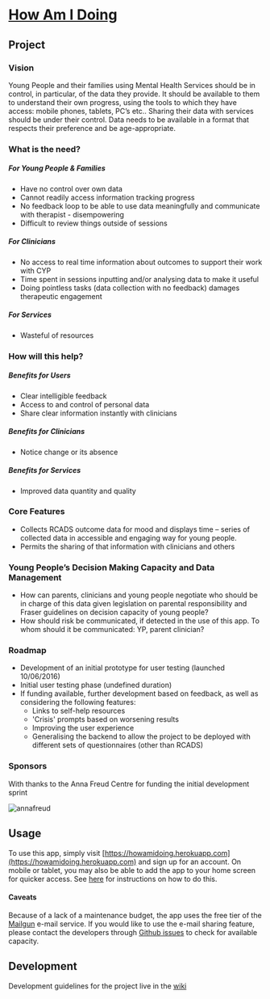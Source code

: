 # [How Am I Doing](https://howamidoing.herokuapp.com)

## Project

### Vision
Young People and their families using Mental Health Services should be in control, in particular, of the data they provide.  It should be available to them to understand their own progress, using the tools to which they have access: mobile phones, tablets, PC’s etc..  Sharing their data with services should be under their control. Data needs to be available in a format that respects their preference and be age-appropriate.

### What is the need?

##### For Young People & Families
* Have no control over own data
* Cannot readily access information tracking progress
* No feedback loop to be able to use data meaningfully and communicate with therapist  - disempowering
* Difficult to review things outside of sessions

##### For Clinicians
* No access to real time information about outcomes to support their work with CYP
* Time spent in sessions inputting and/or analysing data to make it useful
* Doing pointless tasks (data collection with no feedback) damages therapeutic engagement

##### For Services
* Wasteful of resources

### How will this help?

##### Benefits for Users
* Clear intelligible feedback
* Access to and control of personal data
* Share clear information instantly with clinicians

##### Benefits for Clinicians
*	Notice change or its absence

##### Benefits for Services
*	Improved data quantity and quality

### Core Features
*	Collects RCADS outcome data for mood and  displays time – series of collected data in accessible and engaging way for young people.
*	Permits the sharing of that information with clinicians and others

### Young People’s Decision Making Capacity and Data Management
*	How can parents, clinicians and young people negotiate who should be in charge of this data given legislation on parental responsibility and Fraser guidelines on decision capacity of young people?
*	How should risk be communicated, if detected in the use of this app.  To whom should it be communicated: YP, parent clinician?

### Roadmap
* Development of an initial prototype for user testing (launched 10/06/2016)
* Initial user testing phase (undefined duration)
* If funding available, further development based on feedback, as well as considering the following features:
  * Links to self-help resources
  * 'Crisis' prompts based on worsening results
  * Improving the user experience
  * Generalising the backend to allow the project to be deployed with different sets of questionnaires (other than RCADS)

### Sponsors
With thanks to the Anna Freud Centre for funding the initial development sprint

![annafreud](http://www.annafreud.org/media/1035/afc-logo-top.png?width=250&heightratio=0.40&format=png)

## Usage
To use this app, simply visit [https://howamidoing.herokuapp.com](https://howamidoing.herokuapp.com) and sign up for an account. On mobile or tablet, you may also be able to add the app to your home screen for quicker access. See [here](www.howtogeek.com/196087/how-to-add-websites-to-the-home-screen-on-any-smartphone-or-tablet) for instructions on how to do this.

#### Caveats
Because of a lack of a maintenance budget, the app uses the free tier of the [Mailgun](https://mailgun.com) e-mail service. If you would like to use the e-mail sharing feature, please contact the developers through [Github issues](https://github.com/foundersandcoders/How-Am-I-Doing/issues) to check for available capacity.

## Development
Development guidelines for the project live in the [wiki](https://github.com/foundersandcoders/How-Am-I-Doing/wiki)
